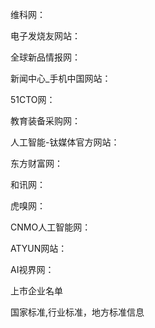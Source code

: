 

维科网：

电子发烧友网站：

全球新品情报网：

新闻中心_手机中国网站：

51CTO网：

教育装备采购网：

人工智能-钛媒体官方网站：

东方财富网：

和讯网：

虎嗅网：

CNMO人工智能网：

ATYUN网站：

AI视界网：





上市企业名单

国家标准,行业标准，地方标准信息